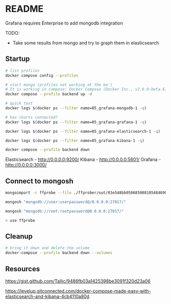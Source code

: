 # README

Grafana requires Enterprise to add mongodb integration

TODO:

* Take some results from mongo and try to graph them in elasticsearch

## Startup

```sh
# list profiles
docker compose config --profiles               

# start mongo (profiles not working at the mo')
# It is working in compose: Docker Compose (Docker Inc., v2.0.0-beta.6) - Docker Desktop 3.5.2
docker compose --profile backend up -d 

# quick test
docker logs $(docker ps --filter name=05_grafana-mongodb-1 -q)

# has charts connected?
docker logs $(docker ps --filter name=05_grafana-grafana-1 -q)

docker logs $(docker ps --filter name=05_grafana-elasticsearch-1 -q)

docker logs $(docker ps --filter name=05_grafana-kibana-1 -q)

docker compose --profile backend down
```

Elasticsearch - http://0.0.0.0:9200/
Kibana - http://0.0.0.0:5601/
Grafana - http://0.0.0.0:3000/

## Connect to mongosh

```sh
mongoimport -c ffprobe --file ./ffprober/out/03e548bb050685008105484690c578d2.json "mongodb://root:rootpassword@0.0.0.0:27017/ffprobe" --authenticationDatabase admin

mongosh "mongodb://user:userpassword@/0.0.0.0:27017/"

mongosh "mongodb://root:rootpassword@0.0.0.0:27017/"

> use ffprobe
```




## Cleanup

```sh
# bring it down and delete the volume
docker-compose --profile backend down --volumes
```

## Resources

https://gist.github.com/Tallic/9486fb03a1425398be3091f320d23a06

https://levelup.gitconnected.com/docker-compose-made-easy-with-elasticsearch-and-kibana-4cb4110a80d